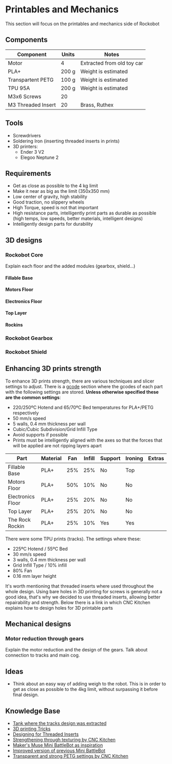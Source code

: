 # Printables and Mechanics
This section will focus on the printables and mechanics side of Rockobot

## Components

| Component             | Units | Notes                         |
| --------------------- | ----- | ----------------------------- |
| Motor                 | 4     | Extracted from old toy car    |
| PLA+                  | 200 g | Weight is estimated           |
| Transpartent PETG     | 100 g | Weight is estimated           |
| TPU 95A               | 200 g | Weight is estimated           |
| M3x6 Screws           | 20    |                               |
| M3 Threaded Insert    | 20    | Brass, Ruthex                 |

## Tools
- Screwdrivers
- Soldering Iron (inserting threaded inserts in prints)
- 3D printers:
    - Ender 3 V2
    - Elegoo Neptune 2

## Requirements
- Get as close as possible to the 4 kg limit
- Make it near as big as the limit (350x350 mm)
- Low center of gravity, high stability
- Good traction, no slippery wheels
- High Torque, speed is not that important
- High resistance parts, intelligently print parts as durable as possible (high temps, low speeds, better materials, intelligent designs)
- Intelligently design parts for durability

## 3D designs
### Rockobot Core
Explain each floor and the added modules (gearbox, shield...)

#### Fillable Base

#### Motors Floor

#### Electronics Floor

#### Top Layer

#### Rockins

### Rockobot Gearbox

### Rockobot Shield

## Enhancing 3D prints strength
To enhance 3D prints strength, there are various techniques and slicer settings to adjust. There is a [gcode](https://github.com/Pelochus/rockobot/tree/main/printables/gcodes) section where the gcodes of each part with the following settings are stored. **Unless otherwise specified these are the common settings**:
- 220/250ºC Hotend and 65/70ºC Bed temperatures for PLA+/PETG respectively
- 50 mm/s speed
- 5 walls, 0.4 mm thickness per wall
- Cubic/Cubic Subdivision/Grid Infill Type
- Avoid supports if possible
- Prints must be intelligently aligned with the axes so that the forces that will be applied are not ripping layers apart

| Part              | Material   | Fan  | Infill | Support | Ironing | Extras       |
| ----------------- | ---------- | ---- | ------ | ------- | ------- | ------------ |
| Fillable Base     | PLA+       | 25%  | 25%    | No      | Top     |              |
| Motors Floor      | PLA+       | 50%  | 10%    | No      | No      |              |
| Electronics Floor | PLA+       | 25%  | 20%    | No      | No      |              |
| Top Layer         | PLA+       | 25%  | 20%    | No      | No      |              |
| The Rock Rockin   | PLA+       | 25%  | 10%    | Yes     | Yes     |              |

There were some TPU prints (tracks). The settings where these:
- 225ºC Hotend / 55ºC Bed
- 30 mm/s speed
- 3 walls, 0.4 mm thickness per wall
- Grid Infill Type / 10% infill
- 80% Fan
- 0.16 mm layer height

It's worth mentioning that threaded inserts where used throughout the whole design. Using bare holes in 3D printing for screws is generally not a good idea,
that's why we decided to use threaded inserts, allowing better repairability and strength. Below there is a link in which CNC Kitchen explains how to design holes for 3D printable parts 

## Mechanical designs
### Motor reduction through gears
Explain the motor reduction and the design of the gears. Talk about connection to tracks and main cog.  

## Ideas
- Think about an easy way of adding weigh to the robot. This is in order to get as close as possible to the 4kg limit, without surpassing it before final design.

## Knowledge Base
- [Tank where the tracks design was extracted](https://www.thingiverse.com/thing:1240754)
- [3D printing Tricks](https://youtu.be/krrqydtneO0)
- [Designing for Threaded Inserts](https://www.cnckitchen.com/blog/tipps-amp-tricks-fr-gewindeeinstze-im-3d-druck-3awey)
- [Strengthening through texturing by CNC Kitchen](https://youtu.be/3-ygdNQThAs)
- [Maker's Muse Mini BattleBot as inspiration](https://www.youtube.com/watch?v=BvNRtRuOALw)
- [Improved version of previous Mini BattleBot](https://www.youtube.com/watch?v=YWOqAwXmvJU)
- [Transparent and strong PETG settings by CNC Kitchen](https://www.youtube.com/watch?v=9qb25Gi4Jv0)
